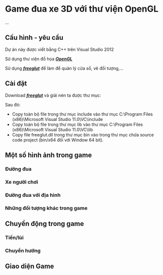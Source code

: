 # Game đua xe 3D với thư viện OpenGL

...

## Cấu hình - yêu cầu
Dự án này được viết bằng C++ trên Visual Studio 2012

Sử dụng thư viện đồ họa **_[OpenGL](https://www.khronos.org/opengl/wiki/)_**

Sử dụng **_[freeglut](http://freeglut.sourceforge.net/)_** để làm để quản lý cửa sổ, vẽ đối tượng,...

## Cài đặt
Download **_[freeglut](http://freeglut.sourceforge.net/)_** và giải nén ta được thư mục:

Sau đó:
- Copy toàn bộ file trong thư mục include vào thư mục C:\Program Files (x86)\Microsoft Visual Studio 11.0\VC\include
- Copy toàn bộ file trong thư mục lib vào thư mục C:\Program Files (x86)\Microsoft Visual Studio 11.0\VC\lib
- Copy file freeglut.dll trong thư mục bin vào trong thư mục chứa source code project (bin/x64 đối với Window 64 bit).



## Một số hình ảnh trong game
### Đường đua
### Xe người chơi
### Đường đua với địa hình
### Những đối tượng khác trong game
## Chuyển động trong game
### Tiến/lùi
### Chuyển hướng
## Giao diện Game
